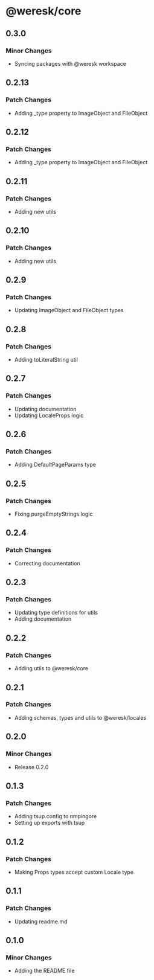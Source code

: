 # @weresk/core

## 0.3.0

### Minor Changes

- Syncing packages with @weresk workspace

## 0.2.13

### Patch Changes

- Adding \_type property to ImageObject and FileObject

## 0.2.12

### Patch Changes

- Adding \_type property to ImageObject and FileObject

## 0.2.11

### Patch Changes

- Adding new utils

## 0.2.10

### Patch Changes

- Adding new utils

## 0.2.9

### Patch Changes

- Updating ImageObject and FileObject types

## 0.2.8

### Patch Changes

- Adding toLiteralString util

## 0.2.7

### Patch Changes

- Updating documentation
- Updating LocaleProps logic

## 0.2.6

### Patch Changes

- Adding DefaultPageParams type

## 0.2.5

### Patch Changes

- Fixing purgeEmptyStrings logic

## 0.2.4

### Patch Changes

- Correcting documentation

## 0.2.3

### Patch Changes

- Updating type definitions for utils
- Adding documentation

## 0.2.2

### Patch Changes

- Adding utils to @weresk/core

## 0.2.1

### Patch Changes

- Adding schemas, types and utils to @weresk/locales

## 0.2.0

### Minor Changes

- Release 0.2.0

## 0.1.3

### Patch Changes

- Adding tsup.config to nmpingore
- Setting up exports with tsup

## 0.1.2

### Patch Changes

- Making Props types accept custom Locale type

## 0.1.1

### Patch Changes

- Updating readme.md

## 0.1.0

### Minor Changes

- Adding the README file
